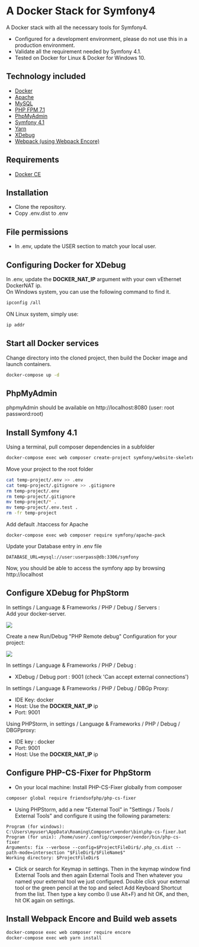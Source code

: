 # A Docker Stack for Symfony4


A Docker stack with all the necessary tools for Symfony4.  


 
* Configured for a development environment, please do not use this in a production environment.  
* Validate all the requirement needed by Symfony 4.1.
* Tested on Docker for Linux & Docker for Windows 10.


## Technology included

* [Docker](https://www.docker.com/)
* [Apache](https://httpd.apache.org/)
* [MySQL](https://www.mysql.com/)
* [PHP FPM 7.1](https://php.net/)
* [PhpMyAdmin](https://www.phpmyadmin.net/)
* [Symfony 4.1](https://symfony.com/)
* [Yarn](https://yarnpkg.com/lang/en/)
* [XDebug](https://xdebug.org/)
* [Webpack (using Webpack Encore)](https://symfony.com/doc/3.4/frontend/encore/installation-no-flex.html)

## Requirements

* [Docker CE](https://www.docker.com/)


## Installation

* Clone the repository.
* Copy .env.dist to .env

## File permissions

* In .env, update the USER section to match your local user.

## Configuring Docker for XDebug

In .env, update the **DOCKER_NAT_IP** argument with your own vEthernet DockerNAT ip.  
On Windows system, you can use the following command to find it. 
```sh
ipconfig /all
```
ON Linux system, simply use:
```sh
ip addr
```


## Start all Docker services

Change directory into the cloned project, then build the Docker image and launch containers.

```sh
docker-compose up -d
```

## PhpMyAdmin
phpmyAdmin should be available on http://localhost:8080 (user: root password:root)


## Install Symfony 4.1

Using a terminal, pull composer dependencies in a subfolder 
```sh
docker-compose exec web composer create-project symfony/website-skeleton temp-project
```

Move your project to the root folder
```sh
cat temp-project/.env >> .env
cat temp-project/.gitignore >> .gitignore
rm temp-project/.env
rm temp-project/.gitignore
mv temp-project/* .
mv temp-project/.env.test .
rm -fr temp-project
```

Add default .htaccess for Apache 
```
docker-compose exec web composer require symfony/apache-pack
```


Update your Database entry in .env file 
```
DATABASE_URL=mysql://user:userpass@db:3306/symfony
```

Now, you should be able to access the symfony app by browsing http://localhost


## Configure XDebug for PhpStorm


In settings / Language & Frameworks / PHP / Debug / Servers :  
Add your docker-server.

![](https://drive.google.com/uc?export=download&id=1sxN9UjPmzWhaSgE0_NWNbKSeyGj2w7mI)

Create a new Run/Debug "PHP Remote debug" Configuration for your project:

![](https://drive.google.com/uc?export=download&id=1O_RkqM9r7oJHPwix411HQa6wD1gJp6JY)


In settings / Language & Frameworks / PHP / Debug :

* XDebug / Debug port : 9001 (check 'Can accept external connections')

In settings / Language & Frameworks / PHP / Debug / DBGp Proxy:

* IDE Key: docker
* Host: Use the **DOCKER_NAT_IP** ip
* Port: 9001


Using PHPStorm, in settings / Language & Frameworks / PHP / Debug / DBGPproxy:  
* IDE key : docker
* Port: 9001
* Host: Use the **DOCKER_NAT_IP** ip


## Configure PHP-CS-Fixer for PhpStorm

* On your local machine: Install PHP-CS-Fixer globally from composer
```sh
composer global require friendsofphp/php-cs-fixer
```
* Using PHPStorm, add a new "External Tool" in "Settings / Tools / External Tools" and configure it using the following parameters:
```
Program (for windows): C:\Users\myuser\AppData\Roaming\Composer\vendor\bin\php-cs-fixer.bat
Program (for unix): /home/user/.config/composer/vendor/bin/php-cs-fixer
Arguments: fix --verbose --config=$ProjectFileDir$/.php_cs.dist --path-mode=intersection "$FileDir$/$FileName$"
Working directory: $ProjectFileDir$
```

* Click or search for Keymap in settings. Then in the keymap window find External Tools and then again External Tools and Then whatever you named your external tool we just configured. Double click your external tool or the green pencil at the top and select Add Keyboard Shortcut from the list. Then type a key combo (I use Alt+F) and hit OK, and then, hit OK again on settings.
  


## Install Webpack Encore and Build web assets

```sh
docker-compose exec web composer require encore
docker-compose exec web yarn install
```
